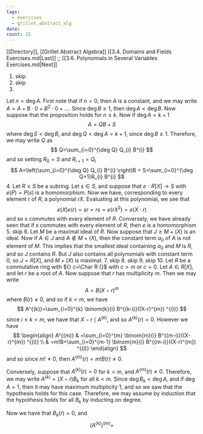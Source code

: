 ```yaml
---
tags:
  - exercises
  - grillet_abstract_alg
date:
count: 25
---
```

[[Directory]], [[Grillet Abstract Algebra]]
[[3.4. Domains and Fields Exercises.md|Last]] ;; [[3.6. Polynomials in Several Variables Exercises.md|Next]]
1. skip
2. skip
3. 
Let ${} n=\deg A {}$. First note that if ${} n=0 {}$, then $A {}$ is a constant, and we may write ${} A=A + B \cdot 0 +B^{2} \cdot  0 +\dots_{} {}$. Since ${} \deg B \geq 1 {}$, then ${} \deg A < \deg  B$. Now suppose that the proposition holds for ${} n\leq k {}$. Now if ${} \deg A=k+1 {}$
$$
A=Q B + S
$$
where ${} \deg S< \deg  B {}$, and ${} \deg Q < \deg A=k+1 {}$, since ${} \deg B \geq 1 {}$. Therefore, we may write $Q$ as
$$
Q=\sum_{i=0}^{\deg Q} Q_{i} B^{i} 
$$
and so setting ${} R_{0}=S {}$ and ${} R_{i+1}=Q_{i} {}$
$$
A=\left(\sum_{i=0}^{\deg Q} Q_{i} B^{i} \right)B + S=\sum_{i=0}^{\deg  Q+1}R_{i} B^{i} 
$$
4. 
Let $R \leq S {}$ be a subring. Let ${} s \in S {}$, and suppose that ${} e:R[X]\to{}S {}$ with ${} e(P)=P(s) {}$ is a homomorphism. Now we have, corresponding to every element ${} r {}$ of ${} R {}$, a polynomial $rX$. Evaluating at this polynomial, we see that
$$
e(X)e(r)=sr=rs=e(rX^{2})=e(X \cdot r)
$$
and so $s$ commutes with every element of $R$. Conversely, we have already seen that if $s$ commutes with every element of $R$, then $e$ is a homomorphism
5. skip
6. 
Let $M$ be a maximal ideal of $R$. Now suppose that $J\geq M+(X) {}$ is an ideal. Now if ${} A \in J$ and ${} A \notin M +(X) {}$, then the constant term $a_{0} {}$ of $A {}$ is not element of ${} M {}$. This implies that the smallest ideal containing $a_{0}$ and $M$ is $R$, and so $J$ contains $R$. But $J$ also contains all polynomials with constant term $0$, so $J=R[X] {}$, and $M+(X)$ is maximal.
7. skip
8. skip
9. skip
10. 
Let $R {}$ be a commutative ring with ${} c=\Char R {}$ with $c>m {}$ or ${} c=0 {}$. Let ${} A \in R[X] {}$, and let $r$ be a root of $A$. Now suppose that $r$ has multiplicity $m$. Then we may write
$$
A=B(X-r)^{m}
$$
where ${} B(r)\neq 0 {}$, and so if $k<m {}$, we have
$$
A^{(k)}=\sum_{i=0}^{k} \binom{k}{i} B^{(k-i)}((X-r)^{m}) ^{(i)}
$$
since ${} i\leq k<m {}$, we have that ${} X-r \mid A^{(k)} {}$, and so ${} A^{(k)}(r)=0 {}$. However we have
$$
\begin{align}
 A^{(m)} & =\sum_{i=0}^{m} \binom{m}{i} B^{(m-i)}((X-r)^{m}) ^{(i)}   \\
 & =m!B+\sum_{i=0}^{m-1} \binom{m}{i} B^{(m-i)}((X-r)^{m}) ^{(i)}
 \end{align}
$$
and so since $m!\neq 0 {}$, then ${} A^{(m)}(r)=m! B(r)\neq 0 {}$. 

Conversely, suppose that ${} A^{(k)}(r)=0 {}$ for $k<m {}$, and ${} A^{(m)}(r)\neq 0 {}$. Therefore, we may write ${} A^{(k)}=(X-r)B_{k} {}$ for all ${} k<m {}$. Since ${} \deg B_{k}<\deg A {}$, and if ${} \deg A=1 {}$, then it may have maximum multiplicity $1$, and so we saw that the hypothesis holds for this case. Therefore, we may assume by induction that the hypothesis holds for all ${} B_{k} {}$ by inducting on degree. 

Now we have that ${} B_{k}(r)=0 {}$, and 
$$
\left( A^{(k)} \right) ^{(m)}=
$$



